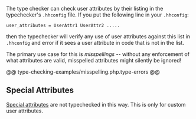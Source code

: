 The type checker can check user attributes by their listing in the typechecker's `.hhconfig` file. If you put the following line in your `.hhconfig`:

```
user_attributes = UserAttr1 UserAttr2 .....
```

then the typechecker will verify any use of user attributes against this list in `.hhconfig` and error if it sees a user attribute in code that is not in the list. 

The primary use case for this is *misspellings* -- without any enforcement of what attributes are valid, misspelled attributes might silently be ignored!

@@ type-checking-examples/misspelling.php.type-errors @@

## Special Attributes

[Special attributes](./special.md) are not typechecked in this way. This is only for custom user attributes.
